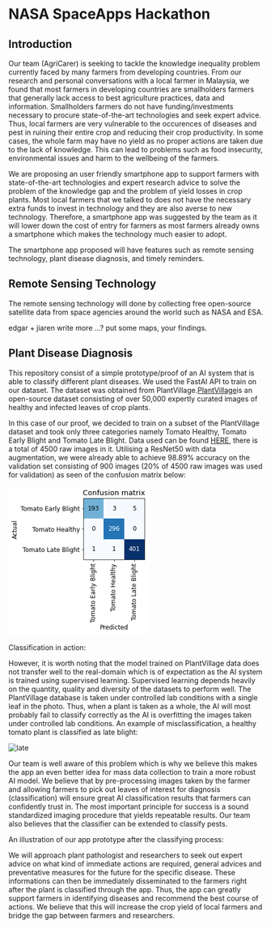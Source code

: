 # NASA SpaceApps Hackathon

## Introduction

Our team (AgriCarer) is seeking to tackle the knowledge inequality problem currently faced by many farmers from developing countries. From our research and personal conversations with a local farmer in Malaysia, we found that most farmers in developing countries are smallholders farmers that generally lack access to best agriculture practices, data and information. Smallholders farmers do not have funding/investments necessary to procure state-of-the-art technologies and seek expert advice. Thus, local farmers are very vulnerable to the occurences of diseases and pest in ruining their entire crop and reducing their crop productivity. In some cases, the whole farm may have no yield as no proper actions are taken due to the lack of knowledge. This can lead to problems such as food insecurity, environmental issues and harm to the wellbeing of the farmers.


We are proposing an user friendly smartphone app to support farmers with state-of-the-art technologies and expert research advice to solve the problem of the knowledge gap and the problem of yield losses in crop plants. Most local farmers that we talked to does not have the necessary extra funds to invest in technology and they are also averse to new technology. Therefore, a smartphone app was suggested by the team as it will lower down the cost of entry for farmers as most farmers already owns a smartphone which makes the technology much easier to adopt.

The smartphone app proposed will have features such as remote sensing technology, plant disease diagnosis, and timely reminders. 



## Remote Sensing Technology 

The remote sensing technology will done by collecting free open-source satellite data from space agencies around the world such as NASA and ESA.


edgar + jiaren write more ...? put some maps, your findings.



## Plant Disease Diagnosis

This repository consist of a simple prototype/proof of an AI system that is able to classify different plant diseases. We used the FastAI API to train on our dataset. The dataset was obtained from PlantVillage.[PlantVillage](https://arxiv.org/abs/1511.08060)is an open-source dataset consisting of over 50,000 expertly curated images of healthy and infected leaves of crop plants. 

In this case of our proof, we decided to train on a subset of the PlantVillage dataset and took only three categories namely Tomato Healthy, Tomato Early Blight and Tomato Late Blight. Data used can be found [HERE](https://drive.google.com/drive/folders/1fLFJAc4h7pcL2QFuUs2R-R8-i32eg44L?usp=sharing), there is a total of 4500 raw images in it. Utilising a ResNet50 with data augmentation, we were already able to achieve  98.89% accuracy on the validation set consisting of 900 images (20% of 4500 raw images was used for validation) as seen of the confusion matrix below:

![cm](images/confusion_matrix.png)


Classification in action:


However, it is worth noting that the model trained on PlantVillage data does not transfer well to the real-domain which is of expectation as the AI system is trained using supervised learning. Supervised learning depends heavily on the quantity, quality and diversity of the datasets to perform well. The PlantVillage database is taken under controlled lab conditions with a single leaf in the photo. Thus, when a plant is taken as a whole, the AI will most probably fail to classify correctly as the AI is overfitting the images taken under controlled lab conditions.  An example of misclassification, a healthy tomato plant is classified as late blight:

![late](images/misclassification.png)



Our team is well aware of this problem which is why we believe this makes the app an even better idea for mass data collection to train a more robust AI model. We believe that by pre-processing images taken by the farmer and allowing farmers to pick out leaves of interest for diagnosis (classification) will ensure great AI classification results that farmers can confidently trust in. The most important principle for success is a sound standardized imaging procedure that yields repeatable results. Our team also believes that the classifier can be extended to classify pests.

An illustration of our app prototype after the classifying process:



We will approach plant pathologist and researchers to seek out expert advice on what kind of immediate actions are required, general advices and preventative measures for the future for the specific disease. These informations can then be immediately disseminated to the farmers right after the plant is classified through the app. Thus, the app can greatly support farmers in identifying diseases and recommend the best course of actions. We believe that this will increase the crop yield of local farmers and bridge the gap between farmers and researchers.







